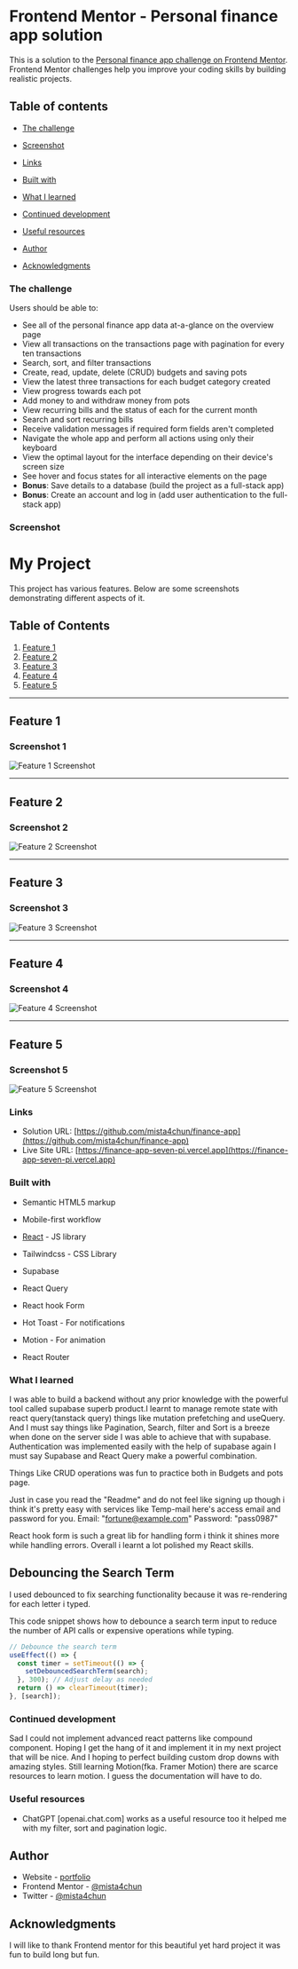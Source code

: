 # Frontend Mentor - Personal finance app solution

This is a solution to the [Personal finance app challenge on Frontend Mentor](https://www.frontendmentor.io/challenges/personal-finance-app-JfjtZgyMt1). Frontend Mentor challenges help you improve your coding skills by building realistic projects. 

## Table of contents


  - [The challenge](#the-challenge)
  - [Screenshot](#screenshot)
  - [Links](#links)

  - [Built with](#built-with)
  - [What I learned](#what-i-learned)
  - [Continued development](#continued-development)
  - [Useful resources](#useful-resources)
- [Author](#author)
- [Acknowledgments](#acknowledgments)





### The challenge

Users should be able to:

- See all of the personal finance app data at-a-glance on the overview page
- View all transactions on the transactions page with pagination for every ten transactions
- Search, sort, and filter transactions
- Create, read, update, delete (CRUD) budgets and saving pots
- View the latest three transactions for each budget category created
- View progress towards each pot
- Add money to and withdraw money from pots
- View recurring bills and the status of each for the current month
- Search and sort recurring bills
- Receive validation messages if required form fields aren't completed
- Navigate the whole app and perform all actions using only their keyboard
- View the optimal layout for the interface depending on their device's screen size
- See hover and focus states for all interactive elements on the page
- **Bonus**: Save details to a database (build the project as a full-stack app)
- **Bonus**: Create an account and log in (add user authentication to the full-stack app)

### Screenshot

# My Project

This project has various features. Below are some screenshots demonstrating different aspects of it.

## Table of Contents
1. [Feature 1](#feature-1)
2. [Feature 2](#feature-2)
3. [Feature 3](#feature-3)
4. [Feature 4](#feature-4)
5. [Feature 5](#feature-5)

---

## Feature 1

### Screenshot 1
![Feature 1 Screenshot](./screenshots/screenshot1.png)

---

## Feature 2

### Screenshot 2
![Feature 2 Screenshot](assets/screenshots/screenshot2.png)

---

## Feature 3

### Screenshot 3
![Feature 3 Screenshot](assets/screenshots/screenshot3.png)

---

## Feature 4

### Screenshot 4
![Feature 4 Screenshot](assets/screenshots/screenshot4.png)

---

## Feature 5

### Screenshot 5
![Feature 5 Screenshot](assets/screenshots/screenshot5.png)




### Links

- Solution URL: [https://github.com/mista4chun/finance-app](https://github.com/mista4chun/finance-app)
- Live Site URL: [https://finance-app-seven-pi.vercel.app](https://finance-app-seven-pi.vercel.app)



### Built with

- Semantic HTML5 markup

- Mobile-first workflow
- [React](https://reactjs.org/) - JS library
- Tailwindcss - CSS Library
- Supabase 
- React Query
- React hook Form
- Hot Toast - For notifications
- Motion - For animation
- React Router



### What I learned

I was able to build a backend without any prior knowledge with the powerful tool called supabase superb product.I learnt to manage remote state with react query(tanstack query) things like mutation prefetching and useQuery. And I must say things like Pagination, Search, filter and Sort is a breeze when done on the server side I was able to achieve that with supabase. Authentication was implemented easily with the help of supabase again I must say Supabase and React Query make a powerful combination.

Things Like CRUD operations was fun to practice both in Budgets and pots page.

Just in case you read the "Readme" and do not feel like signing up though i think it's pretty easy with services like Temp-mail here's access email and password for you.
Email: "fortune@example.com"
Password: "pass0987"

React hook form is such a great lib for handling form i think it shines more while handling errors.
Overall i learnt a lot polished my React skills.

 ## Debouncing the Search Term

I used debounced to fix searching functionality because it was re-rendering for each letter i typed.
 

This code snippet shows how to debounce a search term input to reduce the number of API calls or expensive operations while typing.

```javascript
// Debounce the search term
useEffect(() => {
  const timer = setTimeout(() => {
    setDebouncedSearchTerm(search);
  }, 300); // Adjust delay as needed
  return () => clearTimeout(timer);
}, [search]);

```




### Continued development

Sad I could not implement advanced react patterns like compound component. Hoping I get the hang of it and implement it in my next project that will be nice. And I hoping to perfect building custom drop downs with amazing styles. Still learning Motion(fka. Framer Motion) there are scarce resources to learn motion. I guess the documentation will have to do.



### Useful resources

- ChatGPT [openai.chat.com] works as a useful resource too it helped me with my filter, sort and pagination logic.

## Author

- Website - [portfolio](https://www.porfoliox.netlify.app)
- Frontend Mentor - [@mista4chun](https://www.frontendmentor.io/profile/mista4chun)
- Twitter - [@mista4chun](https://www.twitter.com/mista4chun)



## Acknowledgments

I will like to thank Frontend mentor for this beautiful yet hard project it was fun to build long but fun.

